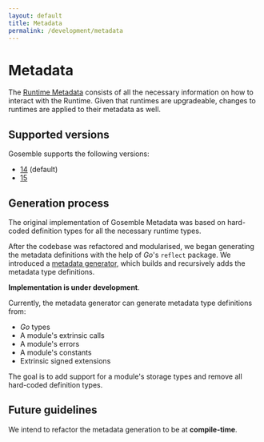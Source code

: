 ```yaml
---
layout: default
title: Metadata
permalink: /development/metadata
---
```


# Metadata

The [Runtime Metadata](https://spec.polkadot.network/sect-metadata) consists of all the necessary information on how to interact with the Runtime. Given that
runtimes are upgradeable, changes to runtimes are applied to their metadata as well.


## Supported versions

Gosemble supports the following versions:

* [14](https://github.com/LimeChain/gosemble/blob/develop/primitives/types/metadata_v14.go#L9) (default)
* [15](https://github.com/LimeChain/gosemble/blob/develop/primitives/types/metadata_v15.go#L9)

## Generation process

The original implementation of Gosemble Metadata was based on hard-coded definition types for all the necessary
runtime types.

After the codebase was refactored and modularised, we began generating the metadata definitions with the help
of _Go_'s `reflect` package. We introduced a 
[metadata generator](https://github.com/LimeChain/gosemble/blob/develop/primitives/types/metadata_generator.go),
which builds and recursively adds the metadata type definitions.

**Implementation is under development**.

Currently, the metadata generator can generate metadata type definitions from:
    
* _Go_ types
* A module's extrinsic calls
* A module's errors
* A module's constants
* Extrinsic signed extensions

The goal is to add support for a module's storage types and remove all hard-coded definition types.

## Future guidelines

We intend to refactor the metadata generation to be at **compile-time**.
